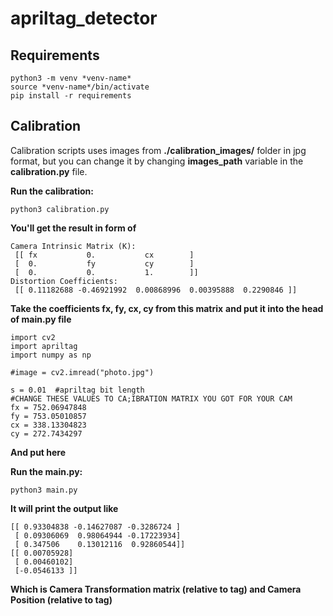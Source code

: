 # apriltag_detector

## Requirements
```
python3 -m venv *venv-name*
source *venv-name*/bin/activate
pip install -r requirements
```

## Calibration

Calibration scripts uses images from
**./calibration_images/** folder in jpg format, but you can change it by changing **images_path** variable in the **calibration.py** file.

**Run the calibration:**
```
python3 calibration.py
```
**You'll get the result in form of**
```
Camera Intrinsic Matrix (K):
 [[ fx           0.           cx        ]
 [  0.           fy           cy        ]
 [  0.           0.           1.        ]]
Distortion Coefficients:
 [[ 0.11182688 -0.46921992  0.00868996  0.00395888  0.2290846 ]]
 ```
**Take the coefficients fx, fy, cx, cy from this matrix**
**and put it into the head of main.py file**

```
import cv2
import apriltag
import numpy as np

#image = cv2.imread("photo.jpg")

s = 0.01  #apriltag bit length
#CHANGE THESE VALUES TO CA;IBRATION MATRIX YOU GOT FOR YOUR CAM
fx = 752.06947848
fy = 753.05010857
cx = 338.13304823
cy = 272.7434297
```
**And put here**

**Run the main.py:**
```
python3 main.py
```
**It will print the output like**
```
[[ 0.93304838 -0.14627087 -0.3286724 ]
 [ 0.09306069  0.98064944 -0.17223934]
 [ 0.347506    0.13012116  0.92860544]]
[[ 0.00705928]
 [ 0.00460102]
 [-0.0546133 ]]
 ```

**Which is Camera Transformation matrix (relative to tag) and Camera Position (relative to tag)**